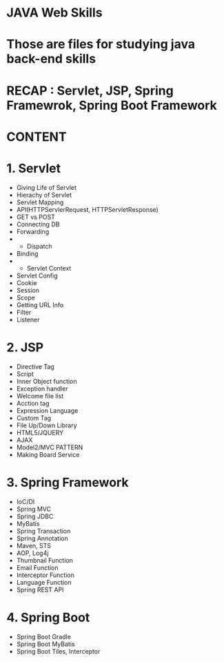 # JAVA Web Skills
# Those are files for studying java back-end skills
# RECAP : Servlet, JSP, Spring Framewrok, Spring Boot Framework


# CONTENT

# 1. Servlet
- Giving Life of Servlet
- Hierachy of Servlet
- Servlet Mapping
- API(HTTPServlerRequest, HTTPServletResponse)
- GET vs POST
- Connecting DB
- Forwarding
- - Dispatch
- Binding
- - Servlet Context
- Servlet Config
- Cookie
- Session
- Scope
- Getting URL Info
- Filter
- Listener

# 2. JSP
- Directive Tag
- Script
- Inner Object function
- Exception handler
- Welcome file list
- Acction tag
- Expression Language
- Custom Tag
- File Up/Down Library
- HTML5/JQUERY
- AJAX
- Model2/MVC PATTERN
- Making Board Service

# 3. Spring Framework
- IoC/DI
- Spring MVC
- Spring JDBC
- MyBatis
- Spring Transaction
- Spring Annotation
- Maven, STS
- AOP, Log4j
- Thumbnail Function
- Email Function
- Interceptor Function
- Language Function
- Spring REST API

# 4. Spring Boot
- Spring Boot Gradle
- Spring Boot MyBatis
- Spring Boot Tiles, Interceptor


